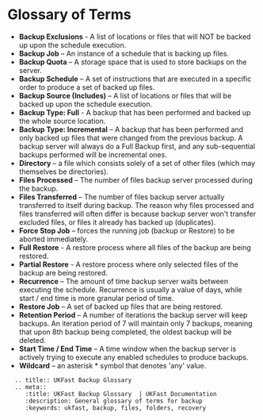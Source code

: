 # Glossary of Terms

* **Backup Exclusions** - A list of locations or files that will NOT be backed up upon the schedule execution.
* **Backup Job** – An instance of a schedule that is backing up files.
* **Backup Quota** – A storage space that is used to store backups on the server.
* **Backup Schedule** – A set of instructions that are executed in a specific order to produce a set of backed up files.
* **Backup Source (Includes)** – A list of locations or files that will be backed up upon the schedule execution.
* **Backup Type: Full** - A backup that has been performed and backed up the whole source location.
* **Backup Type: Incremental** – A backup that has been performed and only backed up files that were changed from the previous backup. A backup server will always do a Full Backup first, and any sub-sequential backups performed will be incremental ones.
* **Directory** – a file which consists solely of a set of other files (which may themselves be directories).
* **Files Processed** – The number of files backup server processed during the backup.
* **Files Transferred** – The number of files backup server actually transferred to itself during backup. The reason why files processed and files transferred will often differ is because backup server won't transfer excluded files, or files it already has backed up (duplicates).
* **Force Stop Job** – forces the running job (backup or Restore) to be aborted immediately.
* **Full Restore** - A restore process where all files of the backup are being restored.
* **Partial Restore** - A restore process where only selected files of the backup are being restored.
* **Recurrence** – The amount of time backup server waits between executing the schedule. Recurrence is usually a value of days, while start / end time is more granular period of time.
* **Restore Job** – A set of backed up files that are being restored.
* **Retention Period** – A number of iterations the backup server will keep backups. An iteration period of 7 will maintain only 7 backups, meaning that upon 8th backup being completed, the oldest backup will be deleted.
* **Start Time / End Time** – A time window when the backup server is actively trying to execute any enabled schedules to produce backups.
* **Wildcard** – an asterisk * symbol that denotes 'any' value.

```eval_rst
  .. title:: UKFast Backup Glossary
  .. meta::
     :title: UKFast Backup Glossary  | UKFast Documentation
     :description: General glossary of terms for backup
     :keywords: ukfast, backup, files, folders, recovery

